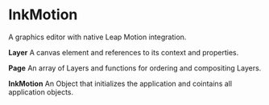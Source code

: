 InkMotion
=========

A graphics editor with native Leap Motion integration.

**Layer**
A canvas element and references to its context and properties.

**Page**
An array of Layers and functions for ordering and compositing Layers.

**InkMotion**
An Object that initializes the application and cointains all application objects.

